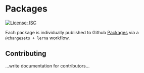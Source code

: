 # Packages

[![License: ISC](https://img.shields.io/badge/License-ISC-blue.svg)](https://opensource.org/licenses/ISC)

Each package is individually published to Github [Packages](https://github.com/features/packages) via a `@changesets + lerna` workflow.

## Contributing

...write documentation for contributors...

